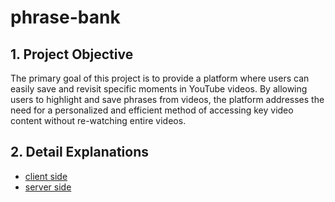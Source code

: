 # phrase-bank

## 1. Project Objective
The primary goal of this project is to provide a platform where users can easily save and revisit specific moments in YouTube videos. By allowing users to highlight and save phrases from videos, the platform addresses the need for a personalized and efficient method of accessing key video content without re-watching entire videos.

## 2. Detail Explanations
- [client side](https://github.com/FuyaKoshiro/phrase-bank-client)
- [server side](https://github.com/FuyaKoshiro/phrase-bank-api)
